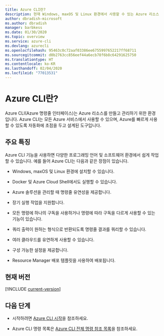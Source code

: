 ```yaml
---
title: Azure CLI란?
description: 현재 Windows, maxOS 및 Linux 환경에서 사용할 수 있는 Azure 리소스를 만들고 관리하기 위해 설계된 명령줄 인터페이스 도구인 Azure CLI에 대해 간략하게 설명합니다.
author: dbradish-microsoft
ms.author: dbradish
manager: barbkess
ms.date: 01/30/2020
ms.topic: overview
ms.service: azure-cli
ms.devlang: azurecli
ms.openlocfilehash: 95463c0c72aaf03386ee6755997652217ff68711
ms.sourcegitcommit: d0b2763cc856eef44a6ecb78f6b8c64291625750
ms.translationtype: HT
ms.contentlocale: ko-KR
ms.lasthandoff: 02/04/2020
ms.locfileid: "77013531"
---
```

# <a name="what-is-azure-cli"></a>Azure CLI란?

Azure CLI(Azure 명령줄 인터페이스)는 Azure 리소스를 만들고 관리하기 위한 환경입니다.  Azure CLI는 모든 Azure 서비스에서 사용할 수 있으며, Azure를 빠르게 사용할 수 있도록 자동화에 초점을 두고 설계된 도구입니다.

## <a name="key-characteristics"></a>주요 특징

Azure CLI 기능을 사용하면 다양한 프로그래밍 언어 및 소프트웨어 환경에서 쉽게 작업할 수 있습니다.  예를 들어 Azure CLI는 다음과 같은 장점이 있습니다.

- Windows, maxOS 및 Linux 환경에 설치할 수 있습니다.

- Docker 및 Azure Cloud Shell에서도 실행할 수 있습니다.
- Azure 솔루션을 관리할 때 명령줄 유연성을 제공합니다.
- 장기 실행 작업을 지원합니다.
- 모든 명령에 하나의 구독을 사용하거나 명령에 따라 구독을 다르게 사용할 수 있는 기능이 있습니다.
- 쿼리 출력이 원하는 형식으로 반환되도록 명령줄 결과를 쿼리할 수 있습니다.
- 여러 클라우드를 유연하게 사용할 수 있습니다.
- 구성 가능한 설정을 제공합니다.
- Resource Manager 배포 템플릿을 사용하여 배포됩니다.

## <a name="current-version"></a>현재 버전

[!INCLUDE [current-version](includes/current-version.md)]

## <a name="next-steps"></a>다음 단계

- 시작하려면 [Azure CLI 시작](get-started-with-azure-cli.md)을 참조하세요.

- Azure CLI 명령 목록은 [Azure CLI 전체 명령 참조 목록](/cli/azure/reference-index)을 참조하세요.
